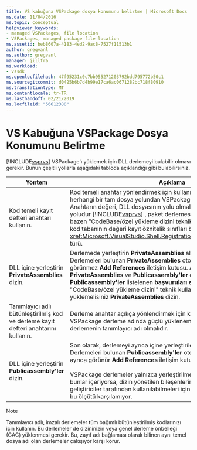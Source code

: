 ```yaml
---
title: VS kabuğuna VSPackage dosya konumunu belirtme | Microsoft Docs
ms.date: 11/04/2016
ms.topic: conceptual
helpviewer_keywords:
- managed VSPackages, file location
- VSPackages, managed package file location
ms.assetid: beb8607a-4183-4ed2-9ac8-7527f11513b1
author: gregvanl
ms.author: gregvanl
manager: jillfra
ms.workload:
- vssdk
ms.openlocfilehash: 47f95231c0c7bb955271203792bdd795772b50c1
ms.sourcegitcommit: d0425b6b7d4b99e17ca6ac0671282bc718f80910
ms.translationtype: MT
ms.contentlocale: tr-TR
ms.lasthandoff: 02/21/2019
ms.locfileid: "56612380"
---
```

# <a name="specifying-vspackage-file-location-to-the-vs-shell"></a>VS Kabuğuna VSPackage Dosya Konumunu Belirtme
[!INCLUDE[vsprvs](../../code-quality/includes/vsprvs_md.md)] VSPackage'ı yüklemek için DLL derlemeyi bulabilir olması gerekir. Bunun çeşitli yollarla aşağıdaki tabloda açıklandığı gibi bulabilirsiniz.


| Yöntem | Açıklama |
| - | - |
| Kod temeli kayıt defteri anahtarı kullanın. | Kod temeli anahtar yönlendirmek için kullanılabilir [!INCLUDE[vsprvs](../../code-quality/includes/vsprvs_md.md)] herhangi bir tam dosya yolundan VSPackage derlemesi yüklenemiyor. Anahtarın değeri, DLL dosyasının yolu olmalıdır. Bu sahip için en iyi yoludur [!INCLUDE[vsprvs](../../code-quality/includes/vsprvs_md.md)] , paket derlemesi yüklenemiyor. Bu teknik bazen "CodeBase/özel yükleme dizini teknik." adlandırılır Kayıt sırasında kod tabanının değeri kayıt öznitelik sınıfları bir örneği üzerinden geçirilir <xref:Microsoft.VisualStudio.Shell.RegistrationAttribute.RegistrationContext> türü. |
| DLL içine yerleştirin **PrivateAssemblies** dizin. | Derlemede yerleştirin **PrivateAssemblies** alt [!INCLUDE[vsprvs](../../code-quality/includes/vsprvs_md.md)] dizin. Derlemeleri bulunan **PrivateAssemblies** otomatik olarak algılanır ancak görünmez **Add References** iletişim kutusu. Arasındaki fark **PrivateAssemblies** ve **Publicassembly'ler** derlemelere olan içinde **Publicassembly'ler** listelenen **başvuruları ekleme**  iletişim kutusu. "CodeBase/özel yükleme dizini" teknik kullanmayı seçtiğiniz sonra içine yüklemelisiniz **PrivateAssemblies** dizin. |
| Tanımlayıcı adlı bütünleştirilmiş kod ve derleme kayıt defteri anahtarını kullanın. | Derleme anahtar açıkça yönlendirmek için kullanılabilir [!INCLUDE[vsprvs](../../code-quality/includes/vsprvs_md.md)] VSPackage derleme adında güçlü yüklenemedi. Anahtarın değeri, derlemenin tanımlayıcı adı olmalıdır. |
| DLL içine yerleştirin **Publicassembly'ler** dizin. | Son olarak, derlemeyi ayrıca içine yerleştirilebilir **Publicassembly'ler** alt. Derlemeleri bulunan **Publicassembly'ler** otomatik olarak algılanır ve ayrıca görünür **Add References** iletişim kutusunda [!INCLUDE[vsprvs](../../code-quality/includes/vsprvs_md.md)].<br /><br /> VSPackage derlemeler yalnızca yerleştirilmelidir **Publicassembly'ler** bunlar içeriyorsa, dizin yönetilen bileşenlerin diğer VSPackage geliştiriciler tarafından kullanılabilmeleri için tasarlanmıştır. Çoğu derleme, bu ölçütü karşılamıyor. |

> [!NOTE]
>  Tanımlayıcı adlı, imzalı derlemeler tüm bağımlı bütünleştirilmiş kodlarınızı için kullanın. Bu derlemeler de dizininizin veya genel derleme önbelleği (GAC) yüklenmesi gerekir. Bu, zayıf adı bağlaması olarak bilinen aynı temel dosya adı olan derlemeler çakışıyor karşı korur.